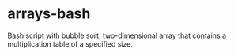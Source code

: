 # arrays-bash
Bash script with bubble sort, two-dimensional array that contains a multiplication table of a specified size.
